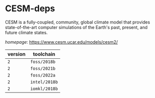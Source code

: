 # CESM-deps

CESM is a fully-coupled, community, global climate model that provides state-of-the-art  computer simulations of the Earth's past, present, and future climate states.

*homepage*: <https://www.cesm.ucar.edu/models/cesm2/>

version | toolchain
--------|----------
``2`` | ``foss/2018b``
``2`` | ``foss/2021b``
``2`` | ``foss/2022a``
``2`` | ``intel/2018b``
``2`` | ``iomkl/2018b``
